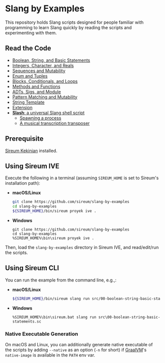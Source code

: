 # Slang by Examples

This repository holds Slang scripts designed for people familiar with
programming to learn Slang quickly by reading the scripts and
experimenting with them.


## Read the Code

* [Boolean, String, and Basic Statements](src/00-boolean-string-basic-statements.sc)
* [Integers, Character, and Reals](src/01-integers-character-reals.sc)
* [Sequences and Mutability](src/02-sequences-mutability.sc)
* [Enum and Tuples](src/03-enum-tuples.sc)
* [Blocks, Conditionals, and Loops](src/04-blocks-conditionals-loops.sc)
* [Methods and Functions](src/05-methods-functions.sc)
* [ADTs, Sigs, and Module](src/06-adts-sigs-module.sc)
* [Pattern Matching and Mutability](src/07-pattern-matching.sc)
* [String Template](src/08-string-template.sc)
* [Extension](src/09-extension.sc)
* [**Slash**: a universal Slang shell script](src/slash.cmd)
  * [Spawning a process](src/sireum.cmd)
  * [A musical transcription transposer](src/transpose.cmd)


## Prerequisite

[Sireum Kekinian](https://github.com/sireum/kekinian) installed.


## Using Sireum IVE

Execute the following in a terminal (assuming `SIREUM_HOME` is 
set to Sireum's installation path):

* **macOS/Linux**

  ```bash
  git clone https://github.com/sireum/slang-by-examples
  cd slang-by-examples
  ${SIREUM_HOME}/bin/sireum proyek ive .
  ```

* **Windows**

  ```batch
  git clone https://github.com/sireum/slang-by-examples
  cd slang-by-examples
  %SIREUM_HOME%\bin\sireum proyek ive .
  ```
  
Then, load the `slang-by-examples` directory in Sireum IVE, and
read/edit/run the scripts.


## Using Sireum CLI

You can run the example from the command line, e.g.,:

* **macOS/Linux**
  
  ```bash
  ${SIREUM_HOME}/bin/sireum slang run src/00-boolean-string-basic-statements.sc
  ```
  
* **Windows**

  ```batch
  %SIREUM_HOME%\bin\sireum.bat slang run src\00-boolean-string-basic-statements.sc
  ```


### Native Executable Generation
  
On macOS and Linux, you can additionally generate native executable of the scripts
by adding `--native` as an option (`-n` for short) if [GraalVM](http://graalvm.org)'s
`native-image` is available in the `PATH` env var.
 